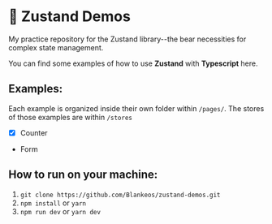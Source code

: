 # 🐻 Zustand Demos

My practice repository for the Zustand library--the bear necessities for complex state management.

You can find some examples of how to use **Zustand** with **Typescript** here.

## Examples:
Each example is organized inside their own folder within `/pages/`. The stores of those examples are within `/stores`
- [x] Counter
- Form

## How to run on your machine:
1. `git clone https://github.com/Blankeos/zustand-demos.git`
2. `npm install` or `yarn`
3. `npm run dev` or `yarn dev`
